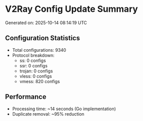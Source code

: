 # V2Ray Config Update Summary
Generated on: 2025-10-14 08:14:19 UTC

## Configuration Statistics
- Total configurations: 9340
- Protocol breakdown:
  - ss: 0 configs
  - ssr: 0 configs
  - trojan: 0 configs
  - vless: 0 configs
  - vmess: 820 configs

## Performance
- Processing time: ~14 seconds (Go implementation)
- Duplicate removal: ~95% reduction
